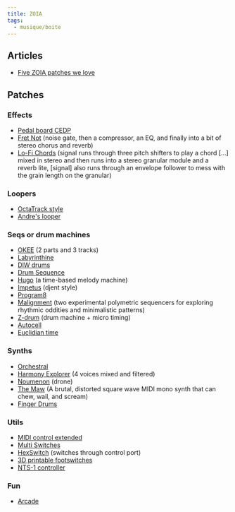 ```yaml
---
title: ZOIA
tags:
  - musique/boite
---
```


## Articles

- [Five ZOIA patches we love](https://empresseffects.com/blogs/empress-blog/five-zoia-patches-we-love)

## Patches

### Effects

- [Pedal board CEDP](https://patchstorage.com/pedalboard-cedp/)
- [Fret Not](https://patchstorage.com/fret-not/) (noise gate, then a compressor, an EQ, and finally into a bit of stereo chorus and reverb)
- [Lo-Fi Chords](https://patchstorage.com/lo-fi-chords/) (signal runs through three pitch shifters to play a chord \[…] mixed in stereo and then runs into a stereo granular module and a reverb lite, \[signal] also runs through an envelope follower to mess with the grain length on the granular)

### Loopers

- [OctaTrack style](https://patchstorage.com/octatrack-style-live-record/)
- [Andre's looper](https://patchstorage.com/andres-looper/)

### Seqs or drum machines

- [OKEE](https://patchstorage.com/zoiaokee-song-mode/) (2 parts and 3 tracks)
- [Labyrinthine](https://patchstorage.com/labyrinthine/)
- [DlW drums](https://patchstorage.com/dlw-drums-a-drum-machine/)
- [Drum Sequence](https://patchstorage.com/drum-sequence/)
- [Hugo](https://patchstorage.com/hugo-a-time-based-melody-machine/) (a time-based melody machine)
- [Impetus](https://patchstorage.com/impetus/) (djent style)
- [Program8](https://patchstorage.com/program8-a-simple-but-immediate-sequencer-for-cv-and-midi/)
- [Malignment](https://patchstorage.com/malignment/) (two experimental polymetric sequencers for exploring rhythmic oddities and minimalistic patterns)
- [Z-drum](https://patchstorage.com/z-drum-drum-synth-sequencer/) (drum machine + micro timing)
- [Autocell](https://patchstorage.com/autocell/)
- [Euclidian time](https://patchstorage.com/euclidean-time-a-3-track-euclidean-pattern-generator/)

### Synths

- [Orchestral](https://patchstorage.com/orchestral/)
- [Harmony Explorer](https://patchstorage.com/harmonyexplorer/) (4 voices mixed and filtered)
- [Noumenon](https://patchstorage.com/noumenon-a-thick-distorted-drone-synth/) (drone)
- [The Maw](https://patchstorage.com/the-maw/) (A brutal, distorted square wave MIDI mono synth that can chew, wail, and scream)
- [Finger Drums](https://patchstorage.com/finger-drums-sketch/)

### Utils

- [MIDI control extended](https://patchstorage.com/midi-control-extended/)
- [Multi Switches](https://patchstorage.com/multi-switches/)
- [HexSwitch](https://patchstorage.com/hexswitch/) (switches through control port)
- [3D printable footswitches](https://patchstorage.com/3d-printable-footswitch/)
- [NTS-1 controller](https://patchstorage.com/zoia-nts-1-controller/)

### Fun

- [Arcade](https://patchstorage.com/arcade/)
